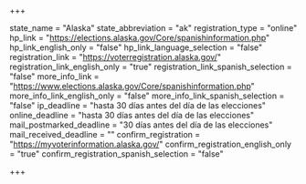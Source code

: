 +++

state_name = "Alaska"
state_abbreviation = "ak"
registration_type = "online"
hp_link = "https://elections.alaska.gov/Core/spanishinformation.php"
hp_link_english_only = "false"
hp_link_language_selection = "false"
registration_link = "https://voterregistration.alaska.gov/"
registration_link_english_only = "true"
registration_link_spanish_selection = "false"
more_info_link = "https://www.elections.alaska.gov/Core/spanishinformation.php"
more_info_link_english_only = "false"
more_info_link_spanish_selection = "false"
ip_deadline = "hasta 30 días antes del día de las elecciones"
online_deadline = "hasta 30 días antes del día de las elecciones"
mail_postmarked_deadline = "30 días antes del día de las elecciones"
mail_received_deadline = ""
confirm_registration = "https://myvoterinformation.alaska.gov/"
confirm_registration_english_only = "true"
confirm_registration_spanish_selection = "false"

+++
